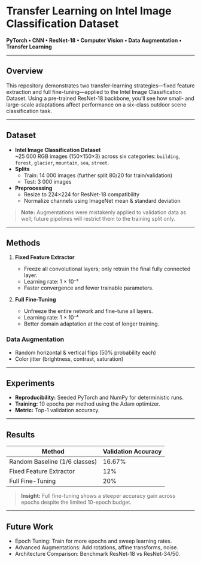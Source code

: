 # Transfer Learning on Intel Image Classification Dataset

**PyTorch • CNN • ResNet-18 • Computer Vision • Data Augmentation • Transfer Learning**

---

## Overview

This repository demonstrates two transfer-learning strategies—fixed feature extraction and full fine-tuning—applied to the Intel Image Classification Dataset. Using a pre-trained ResNet-18 backbone, you’ll see how small‐ and large-scale adaptations affect performance on a six-class outdoor scene classification task.

---

## Dataset

- **Intel Image Classification Dataset**  
  ~25 000 RGB images (150×150×3) across six categories: `building`, `forest`, `glacier`, `mountain`, `sea`, `street`.  
- **Splits**  
  - Train: 14 000 images (further split 80/20 for train/validation)  
  - Test: 3 000 images  
- **Preprocessing**  
  - Resize to 224×224 for ResNet-18 compatibility  
  - Normalize channels using ImageNet mean & standard deviation
 
> **Note:** Augmentations were mistakenly applied to validation data as well; future pipelines will restrict them to the training split only.

---

## Methods

1. **Fixed Feature Extractor**  
   - Freeze all convolutional layers; only retrain the final fully connected layer.  
   - Learning rate: 1 × 10⁻³  
   - Faster convergence and fewer trainable parameters.

2. **Full Fine-Tuning**  
   - Unfreeze the entire network and fine-tune all layers.  
   - Learning rate: 1 × 10⁻⁴  
   - Better domain adaptation at the cost of longer training.

### Data Augmentation

- Random horizontal & vertical flips (50% probability each)  
- Color jitter (brightness, contrast, saturation)  

---

## Experiments

- **Reproducibility:** Seeded PyTorch and NumPy for deterministic runs.  
- **Training:** 10 epochs per method using the Adam optimizer.  
- **Metric:** Top-1 validation accuracy.

---

## Results

| Method                      | Validation Accuracy |
| --------------------------- | ------------------- |
| Random Baseline (1/6 classes) | 16.67%            |
| Fixed Feature Extractor     | 12%                 |
| Full Fine-Tuning            | 20%                 |

> **Insight:** Full fine-tuning shows a steeper accuracy gain across epochs despite the limited 10-epoch budget.

---

## Future Work

* Epoch Tuning: Train for more epochs and sweep learning rates.
* Advanced Augmentations: Add rotations, affine transforms, noise.
* Architecture Comparison: Benchmark ResNet-18 vs ResNet-34/50.
